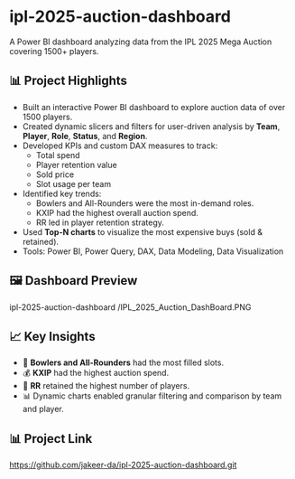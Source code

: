 # ipl-2025-auction-dashboard

A Power BI dashboard analyzing data from the IPL 2025 Mega Auction covering 1500+ players.

## 📊 Project Highlights

- Built an interactive Power BI dashboard to explore auction data of over 1500 players.
- Created dynamic slicers and filters for user-driven analysis by **Team**, **Player**, **Role**, **Status**, and **Region**.
- Developed KPIs and custom DAX measures to track:
  - Total spend
  - Player retention value
  - Sold price
  - Slot usage per team
- Identified key trends:
  - Bowlers and All-Rounders were the most in-demand roles.
  - KXIP had the highest overall auction spend.
  - RR led in player retention strategy.
- Used **Top-N charts** to visualize the most expensive buys (sold & retained).
- Tools: Power BI, Power Query, DAX, Data Modeling, Data Visualization

## 🖼️ Dashboard Preview

ipl-2025-auction-dashboard /IPL_2025_Auction_DashBoard.PNG

## 📈 Key Insights

- 🏏 **Bowlers and All-Rounders** had the most filled slots.
- 💰 **KXIP** had the highest auction spend.
- 🔁 **RR** retained the highest number of players.
- 📊 Dynamic charts enabled granular filtering and comparison by team and player.

## 📊 Project Link

https://github.com/jakeer-da/ipl-2025-auction-dashboard.git
